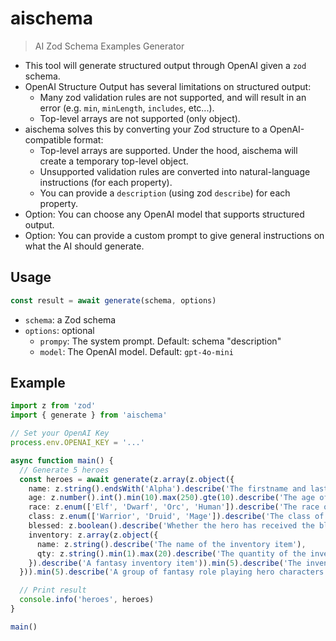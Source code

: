 # aischema

> AI Zod Schema Examples Generator

* This tool will generate structured output through OpenAI given a `zod` schema.
* OpenAI Structure Output has several limitations on structured output:
  * Many zod validation rules are not supported, and will result in an error (e.g. `min`, `minLength`, `includes`, etc...).
  * Top-level arrays are not supported (only object).
* aischema solves this by converting your Zod structure to a OpenAI-compatible format:
  * Top-level arrays are supported. Under the hood, aischema will create a temporary top-level object.
  * Unsupported validation rules are converted into natural-language instructions (for each property).
  * You can provide a `description` (using zod `describe`) for each property.
* Option: You can choose any OpenAI model that supports structured output.
* Option: You can provide a custom prompt to give general instructions on what the AI should generate.

## Usage

```ts
const result = await generate(schema, options)
```

* `schema`: a Zod schema
* `options`: optional
  * `prompy`: The system prompt. Default: schema "description"
  * `model`: The OpenAI model. Default: `gpt-4o-mini`

## Example

```ts
import z from 'zod'
import { generate } from 'aischema'

// Set your OpenAI Key
process.env.OPENAI_KEY = '...'

async function main() {
  // Generate 5 heroes
  const heroes = await generate(z.array(z.object({
    name: z.string().endsWith('Alpha').describe('The firstname and lastname of the hero'),
    age: z.number().int().min(10).max(250).gte(10).describe('The age of the hero, must be a prime number'),
    race: z.enum(['Elf', 'Dwarf', 'Orc', 'Human']).describe('The race of the hero'),
    class: z.enum(['Warrior', 'Druid', 'Mage']).describe('The class of the hero'),
    blessed: z.boolean().describe('Whether the hero has received the blessing of the ancients'),
    inventory: z.array(z.object({
      name: z.string().describe('The name of the inventory item'),
      qty: z.string().min(1).max(20).describe('The quantity of the inventory item')
    }).describe('A fantasy inventory item')).min(5).describe('The inventory of the hero. Elves should always have arrows')
  })).min(5).describe('A group of fantasy role playing hero characters'))

  // Print result
  console.info('heroes', heroes)
}

main()
```
